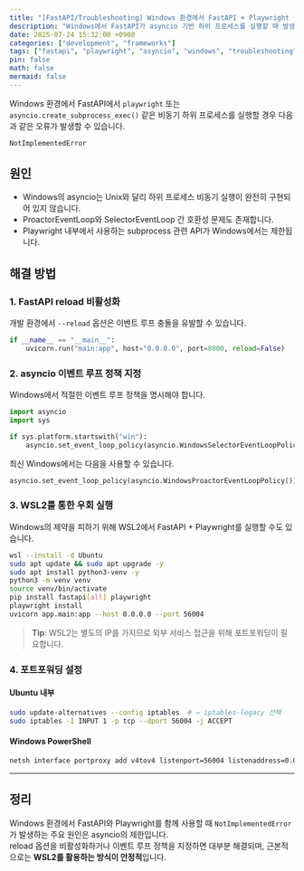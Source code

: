 ```yaml
---
title: "[FastAPI/Troubleshooting] Windows 환경에서 FastAPI + Playwright 실행 시 NotImplementedError 해결"
description: "Windows에서 FastAPI가 asyncio 기반 하위 프로세스를 실행할 때 발생하는 NotImplementedError 문제를 분석하고, reload 옵션과 이벤트 루프 정책 설정 및 WSL2 활용을 통한 해결 방법을 정리합니다."
date: 2025-07-24 15:32:00 +0900
categories: ["development", "frameworks"]
tags: ["fastapi", "playwright", "asyncio", "windows", "troubleshooting"]
pin: false
math: false
mermaid: false
---
```


Windows 환경에서 FastAPI에서 `playwright` 또는 `asyncio.create_subprocess_exec()` 같은 비동기 하위 프로세스를 실행할 경우 다음과 같은 오류가 발생할 수 있습니다.

```bash
NotImplementedError
```

## 원인

* Windows의 asyncio는 Unix와 달리 하위 프로세스 비동기 실행이 완전히 구현되어 있지 않습니다.  
* ProactorEventLoop와 SelectorEventLoop 간 호환성 문제도 존재합니다.  
* Playwright 내부에서 사용하는 subprocess 관련 API가 Windows에서는 제한됩니다.

## 해결 방법

### 1. FastAPI reload 비활성화

개발 환경에서 `--reload` 옵션은 이벤트 루프 충돌을 유발할 수 있습니다.

```python
if __name__ == "__main__":
    uvicorn.run("main:app", host="0.0.0.0", port=8000, reload=False)
```

### 2. asyncio 이벤트 루프 정책 지정

Windows에서 적절한 이벤트 루프 정책을 명시해야 합니다.

```python
import asyncio
import sys

if sys.platform.startswith("win"):
    asyncio.set_event_loop_policy(asyncio.WindowsSelectorEventLoopPolicy())
```

최신 Windows에서는 다음을 사용할 수 있습니다.

```python
asyncio.set_event_loop_policy(asyncio.WindowsProactorEventLoopPolicy())
```

### 3. WSL2를 통한 우회 실행

Windows의 제약을 피하기 위해 WSL2에서 FastAPI + Playwright를 실행할 수도 있습니다.

```bash
wsl --install -d Ubuntu
sudo apt update && sudo apt upgrade -y
sudo apt install python3-venv -y
python3 -m venv venv
source venv/bin/activate
pip install fastapi[all] playwright
playwright install
uvicorn app.main:app --host 0.0.0.0 --port 56004
```

> **Tip**: WSL2는 별도의 IP를 가지므로 외부 서비스 접근을 위해 포트포워딩이 필요합니다.

### 4. 포트포워딩 설정

#### Ubuntu 내부

```bash
sudo update-alternatives --config iptables  # → iptables-legacy 선택
sudo iptables -I INPUT 1 -p tcp --dport 56004 -j ACCEPT
```

#### Windows PowerShell

```bash
netsh interface portproxy add v4tov4 listenport=56004 listenaddress=0.0.0.0 connectport=56004 connectaddress=<WSL-IP>
```

---

## 정리

Windows 환경에서 FastAPI와 Playwright를 함께 사용할 때 `NotImplementedError`가 발생하는 주요 원인은 asyncio의 제한입니다.  
reload 옵션을 비활성화하거나 이벤트 루프 정책을 지정하면 대부분 해결되며, 근본적으로는 **WSL2를 활용하는 방식이 안정적**입니다.
